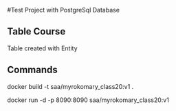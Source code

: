 #Test Project with PostgreSql Database
## Table Course
  Table created with Entity

## Commands
docker build -t saa/myrokomary_class20:v1 .

docker run -d -p 8090:8090 saa/myrokomary_class20:v1
